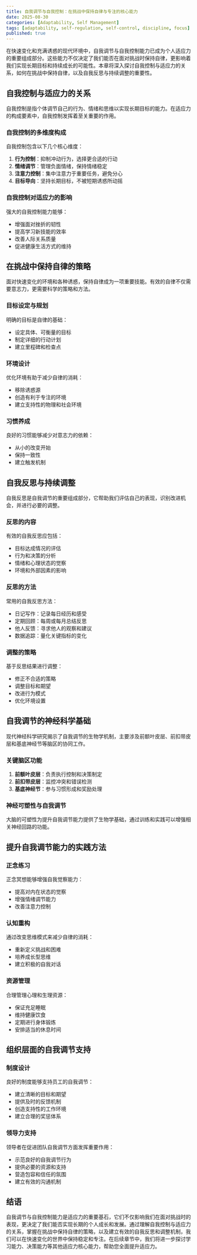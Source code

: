 ```yaml
---
title: 自我调节与自我控制：在挑战中保持自律与专注的核心能力
date: 2025-08-30
categories: [Adaptability, Self Management]
tags: [adaptability, self-regulation, self-control, discipline, focus]
published: true
---
```


在快速变化和充满诱惑的现代环境中，自我调节与自我控制能力已成为个人适应力的重要组成部分。这些能力不仅决定了我们能否在面对挑战时保持自律，更影响着我们实现长期目标和持续成长的可能性。本章将深入探讨自我控制与适应力的关系，如何在挑战中保持自律，以及自我反思与持续调整的重要性。

## 自我控制与适应力的关系

自我控制是指个体调节自己的行为、情绪和思维以实现长期目标的能力。在适应力的构成要素中，自我控制发挥着至关重要的作用。

### 自我控制的多维度构成
自我控制包含以下几个核心维度：

1. **行为控制**：抑制冲动行为，选择更合适的行动
2. **情绪调节**：管理负面情绪，保持情绪稳定
3. **注意力控制**：集中注意力于重要任务，避免分心
4. **目标导向**：坚持长期目标，不被短期诱惑所动摇

### 自我控制对适应力的影响
强大的自我控制能力能够：
- 增强面对挫折的韧性
- 提高学习新技能的效率
- 改善人际关系质量
- 促进健康生活方式的维持

## 在挑战中保持自律的策略

面对快速变化的环境和各种诱惑，保持自律成为一项重要技能。有效的自律不仅需要意志力，更需要科学的策略和方法。

### 目标设定与规划
明确的目标是自律的基础：
- 设定具体、可衡量的目标
- 制定详细的行动计划
- 建立里程碑和检查点

### 环境设计
优化环境有助于减少自律的消耗：
- 移除诱惑源
- 创造有利于专注的环境
- 建立支持性的物理和社会环境

### 习惯养成
良好的习惯能够减少对意志力的依赖：
- 从小的改变开始
- 保持一致性
- 建立触发机制

## 自我反思与持续调整

自我反思是自我调节的重要组成部分，它帮助我们评估自己的表现，识别改进机会，并进行必要的调整。

### 反思的内容
有效的自我反思应包括：
- 目标达成情况的评估
- 行为和决策的分析
- 情绪和心理状态的觉察
- 环境和外部因素的影响

### 反思的方法
常用的自我反思方法：
- 日记写作：记录每日经历和感受
- 定期回顾：每周或每月总结反思
- 他人反馈：寻求他人的观察和建议
- 数据追踪：量化关键指标的变化

### 调整的策略
基于反思结果进行调整：
- 修正不合适的策略
- 调整目标和期望
- 改进行为模式
- 优化环境设置

## 自我调节的神经科学基础

现代神经科学研究揭示了自我调节的生物学机制，主要涉及前额叶皮层、前扣带皮层和基底神经节等脑区的协同工作。

### 关键脑区功能
1. **前额叶皮层**：负责执行控制和决策制定
2. **前扣带皮层**：监控冲突和错误检测
3. **基底神经节**：参与习惯形成和奖励处理

### 神经可塑性与自我调节
大脑的可塑性为提升自我调节能力提供了生物学基础，通过训练和实践可以增强相关神经回路的功能。

## 提升自我调节能力的实践方法

### 正念练习
正念冥想能够增强自我觉察能力：
- 提高对内在状态的觉察
- 增强情绪调节能力
- 改善注意力控制

### 认知重构
通过改变思维模式来减少自律的消耗：
- 重新定义挑战和困难
- 培养成长型思维
- 建立积极的自我对话

### 资源管理
合理管理心理和生理资源：
- 保证充足睡眠
- 维持健康饮食
- 定期进行身体锻炼
- 安排适当的休息时间

## 组织层面的自我调节支持

### 制度设计
良好的制度能够支持员工的自我调节：
- 建立清晰的目标和期望
- 提供及时的反馈机制
- 创造支持性的工作环境
- 建立合理的奖惩体系

### 领导力支持
领导者在促进团队自我调节方面发挥重要作用：
- 示范良好的自我调节行为
- 提供必要的资源和支持
- 营造包容和信任的氛围
- 建立有效的沟通机制

## 结语

自我调节与自我控制能力是适应力的重要基石，它们不仅影响我们在面对挑战时的表现，更决定了我们能否实现长期的个人成长和发展。通过理解自我控制与适应力的关系，掌握在挑战中保持自律的策略，以及建立有效的自我反思和调整机制，我们可以在快速变化的世界中保持稳定和专注。在后续章节中，我们将进一步探讨学习能力、决策能力等其他适应力核心能力，帮助您全面提升适应力。